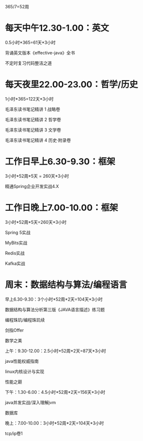 365/7=52周

# 每天中午12.30-1.00：英文

0.5小时\*365=61天\*3小时

背诵英文版本《effective-java》全书

不定时复习代码整洁之道

# 每天夜里22.00-23.00：哲学/历史

1小时\*365=122天\*3小时

毛泽东读书笔记精讲  1  战略卷

毛泽东读书笔记精讲  2  哲学卷

毛泽东读书笔记精讲  3  文学卷

毛泽东读书笔记精讲  4  历史·附录卷

# 工作日早上6.30-9.30：框架

3小时\*52周\*5天 = 260天*3小时

精通Spring企业开发实战4.X

# 工作日晚上7.00-10.00：框架

3小时\*52周\*5天=260天\*3小时

Spring 5实战

MyBits实战

Redis实战

Kafka实战

# 周末：数据结构与算法/编程语言

早上6.30-9.30：3个小时\*52周*2天=104天\*3小时

数据结构与算法分析第三版《JAVA语言描述》练习题

编程珠玑/编程珠玑续

剑指Offer

数学之美

上午：9.30-12.00：2.5小时\*52周\*2天=87天\*3小时

java性能权威指南

linux内核设计与实现

性能之巅

下午：1.30-6.00：4.5小时\*52周\*2天=156天\*3小时

java并发实战/深入理解jvm

数据库

晚上：7.00-10.00：3小时\*52周\*2天=104天\*3小时

tcp/ip卷1



